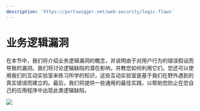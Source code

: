 ```yaml
---
description: 'https://portswigger.net/web-security/logic-flaws'
---
```


# 业务逻辑漏洞

在本节中，我们将介绍业务逻辑漏洞的概念，并说明由于对用户行为的错误假设而导致的漏洞。我们将讨论逻辑缺陷的潜在影响，并教您如何利用它们。您还可以使用我们的互动实验室来练习所学的知识，这些互动实验室是基于我们在野外遇到的真实错误而建立的。最后，我们将提供一些通用的最佳实践，以帮助您防止在您自己的应用程序中出现此类逻辑缺陷。

![](../../.gitbook/assets/image%20%287%29%20%282%29%20%282%29%20%282%29.png)

